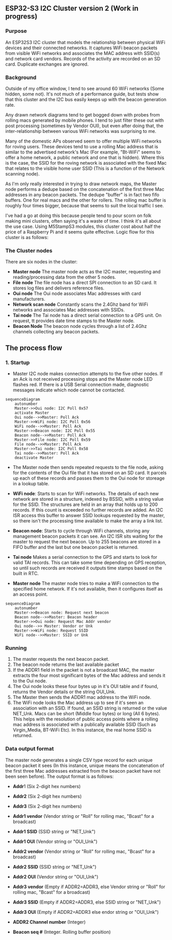 ## ESP32-S3 I2C Cluster version 2 (Work in progress)

### Purpose
An ESP32S3 I2C cluster that models the relationship between physical WiFi devices and their connected networks. It captures WiFi beacon packets from visible WiFi networks and associates the MAC address with SSID(s) and network card vendors. Records of the activity are recorded on an SD card. Duplicate exchanges are ignored.

### Background
Outside of my office window, I tend to see around 60 WiFi networks (Some hidden, some not). It's not much of a performance guide, but tests show that this cluster and the I2C bus easily keeps up with the beacon generation rate. 

Any drawn network diagrams tend to get bogged down with probes from rolling macs generated by mobile phones. I tend to just filter these out with post processing (sometimes by Vendor OUI), but even after doing that, the inter-relationship between various WiFi networks was surprising to me.

Many of the domestic APs observed seem to offer multiple WiFi networks for roving users. These devices tend to use a rolling Mac address that is similar to the advertised network's Mac (For example, "Bt-WiFi" seems to offer a home network, a public network and one that is hidden). Where this is the case, the SSID for the roving network is associated with the fixed Mac that relates to the visible home user SSID (This is a function of the Network scanning node).

As I'm only really interested in trying to draw network maps, the Master node performs a dedupe based on the concatenation of the first three Mac addresses in any beacon packets. The dedupe "buffer" is in fact two fifo buffers. One for real macs and the other for rollers. The rolling mac buffer is roughly four times bigger, because that seems to suit the local traffic I see.

I've had a go at doing this because people tend to pour scorn on folk making mini clusters, often saying it's a waste of time. I think it's all about the use case. Using M5StampS3 modules, this cluster cost about half the price of a Raspberry Pi and it seems quite effective. Logic flow for this cluster is as follows:


### The Cluster nodes
There are six nodes in the cluster:
- <b>Master node</b> The master node acts as the I2C master, requesting and reading/processing data from the other 5 nodes.
- <b>File node</b> The file node has a direct SPI connection to an SD card. It stores log files and delivers reference files.
- <b>Oui node</b> The Oui node associates Mac addresses with card manufacturers. 
- <b>Network scan node</b> Constantly scans the 2.4Ghz band for WiFi networks and associates Mac addresses with SSIDs.
- <b>Tai node</b> The Tai node has a direct serial connection to a GPS unit. On request, tt provides date time stamps to the Master node.
- <b>Beacon Node</b> The beacon node cycles through a list of 2.4Ghz channels collecting any beacon packets.


## The process flow

### 1. Startup
* Master I2C node makes connection attempts to the five other nodes. If an Ack is not received processing stops and the Master node LED flashes red. If there is a USB Serial connection made, diagnostic messages indicate which node cannot be contacted.

```mermaid
sequenceDiagram
    autonumber
    Master->>Oui node: I2C Poll 0x57
    activate Master
    Oui node-->>Master: Poll Ack
    Master->>WiFi node: I2C Poll 0x56
    WiFi node-->>Master: Poll Ack
    Master->>Beacon node: I2C Poll 0x55
    Beacon node-->>Master: Poll Ack
    Master->>File node: I2C Poll 0x59
    File node-->>Master: Poll Ack
    Master->>Tai node: I2C Poll 0x58
    Tai node-->>Master: Poll Ack
    deactivate Master

```

* The Master node then sends repeated requests to the file node, asking for the contents of the Oui file that it has stored on an SD card. It parcels up each of these records and passes them to the Oui node for storeage in a lookup table. 

* <b>WiFi node</b>: 
Starts to scan for WiFi networks. The details of each new network are stored in a structure, indexed by BSSID, with a string value for the SSID. The structures are held in an array that holds up to 200 records. If this count is exceeded no further records are added. An I2C ISR access this buffer to answer SSID lookups requested by the master, so there isn't the processing time available to make the array a link list.

* <b>Beacon node</b>:
Starts to cycle through WiFi channels, storing any management beacon packets it can see. An I2C ISR sits waiting for the master to request the next beacon. Up to 255 beacons are stored in a FIFO buffer and the last but one beacon packet is returned. 

* <b>Tai node</b>
Makes a serial connection to the GPS and starts to look for valid TAI records. This can take some time depending on GPS reception, so until such records are received it outputs time stamps based on the built in RTC.
 
* <b>Master node</b>
The master node tries to make a WiFi connection to the specified home network. If it's not available, then it configures itself as an access point.

```mermaid
sequenceDiagram
    autonumber
    Master->>Beacon node: Request next beacon
    Beacon node-->>Master: Beacon header
    Master->>Oui node: Request Mac Addr vendor
    Oui node-->> Master: Vendor or Unk
    Master->>WiFi node: Request SSID
    WiFi node-->>Master: SSID or Unk
```
### Running

1.  The master requests the next beacon packet.
2.  The beacon node returns the last available packet
3. If the ADDR1 field in the packet is not a broadcast MAC, the master extracts the four most significant bytes of the Mac address and sends it to the Oui node.
4.  The Oui node looks these four bytes up in it's OUI table and if found, returns the Vendor details or the string OUI_Unk.
5. The Master then sends the ADDR1 mac address to the WiFi node.
6. The WiFi node looks the Mac address up to see if it's seen an association with an SSID. If found, an SSID string is returned or the value NET_Unk. Macs can be short (Middle four bytes) or long (All 6 bytes). This helps with the resolution of public access points where a rolling mac address is associated with a publically available SSID (Such as Virgin_Media, BT-WiFi Etc). In this instance, the real home SSID is returned.

### Data output format

The master node generates a single CSV type record for each unique beacon packet it sees (In this instance, unique means the concatenation of the first three Mac addresses extracted from the beacon packet have not been seen before). The output format is as follows:
+ <b>Addr</b>1 (Six 2-digit hex numbers)

+ <b>Addr2</b> (Six 2-digit hex numbers)

+ <b>Addr3</b> (Six 2-digit hex numbers) 

+ <b>Addr1 vendor</b> (Vendor string or "Roll" for rolling mac, "Bcast" for a broadcast)

+ <b>Addr1 SSID</b> (SSID string or "NET_Unk")

+ <b>Addr1 OUI</b> (Vendor string or "OUI_Unk")

+ <b>Addr2 vendor</b> (Vendor string or "Roll" for rolling mac, "Bcast" for a broadcast)

+ <b>Addr2 SSID</b> (SSID string or "NET_Unk")

+ <b>Addr2 OUI</b> (Vendor string or "OUI_Unk")

+ <b>Addr3 vendor</b> (Empty if ADDR2=ADDR3, else Vendor string or "Roll" for rolling mac, "Bcast" for a broadcast)

+ <b>Addr3 SSID</b> (Empty if ADDR2=ADDR3, else SSID string or "NET_Unk")

+ <b>Addr3 OUI</b> (Empty if ADDR2=ADDR3 else endor string or "OUI_Unk")

* <b>ADDR2 Channel number</b> (Integer)

+ <b>Beacon seq #</b> (Integer. Rolling buffer position)

